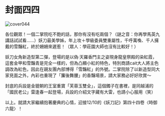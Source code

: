 # 封面四四

![cover044](http://momoho45.com/data/attachment/forum/201512/03/125235yi6n00800lujbggy.jpg)

各位觀眾！一個二掌院吃不飽的話，那你有沒有吃兩個？（謎之音：你再學馬英九講話試試看……）妖刀最美學姊，年上攻＋學級委員雙重屬性，千呼萬喚、千人擁戴的雪豔紅，終於姍姍來遲惹！（眾人：學莊園大師也沒有比較好！）

妖刀女角新造型第二彈，登場的是以偽‧天羅香門主之姿現身龍皇祭殿的染紅霞，這套金甲和雪豔青是完全一樣的，但為凸顯小紅的特色，特別商請cait大人將主色調改為紅色，因此在親友團內部博得「雪豔紅」的外號。二掌院除了以新造型同大家見面之外，內彩也重現了「簾後舞腰」的香豔場景，請大家務必好好欣賞～

封底的兵設是金貔朝的王室重寶「芙蓉玉雙全」，這個鐲子在書裡，是同越浦的「國民老公」雷逢春一起登場，兵設的介紹文字藏有大雷，也請小心服用（笑）

以上。就請大家繼續抱著慶典的心情，迎接12/10的《妖刀記》第四十四卷〈時御六龍〉！
